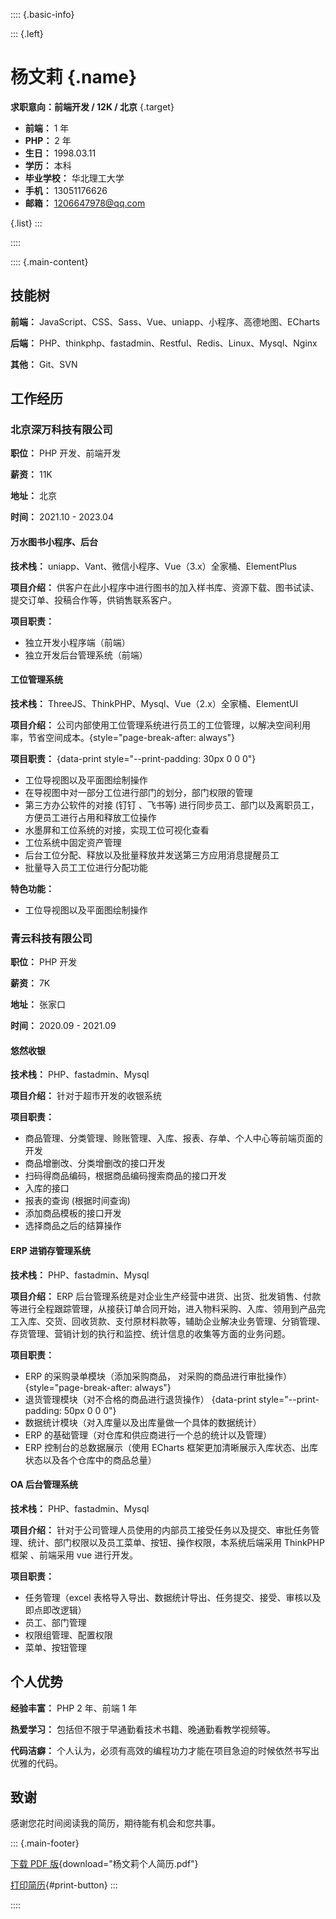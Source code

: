 :::: {.basic-info}

::: {.left}

# 杨文莉 {.name}

**求职意向：前端开发 / 12K / 北京** {.target}

- **前端：** 1 年
- **PHP：** 2 年
- **生日：** 1998.03.11
- **学历：** 本科
- **毕业学校：** 华北理工大学
- **手机：** 13051176626
- **邮箱：** <1206647978@qq.com>

{.list}
:::

::::

:::: {.main-content}

## 技能树

**前端：** JavaScript、CSS、Sass、Vue、uniapp、小程序、高德地图、ECharts

**后端：** PHP、thinkphp、fastadmin、Restful、Redis、Linux、Mysql、Nginx

**其他：** Git、SVN

## 工作经历

### 北京深万科技有限公司

**职位：** PHP 开发、前端开发

**薪资：** 11K

**地址：** 北京

**时间：** 2021.10 - 2023.04

#### 万水图书小程序、后台

**技术栈：** uniapp、Vant、微信小程序、Vue（3.x）全家桶、ElementPlus

**项目介绍：** 供客户在此小程序中进行图书的加入样书库、资源下载、图书试读、提交订单、投稿合作等，供销售联系客户。

**项目职责：**

- 独立开发小程序端（前端）
- 独立开发后台管理系统（前端）

#### 工位管理系统

**技术栈：** ThreeJS、ThinkPHP、Mysql、Vue（2.x）全家桶、ElementUI

**项目介绍：** 公司内部使用工位管理系统进行员工的工位管理，以解决空间利用率，节省空间成本。{style="page-break-after: always"}

**项目职责：** {data-print style="--print-padding: 30px 0 0 0"}

- 工位导视图以及平面图绘制操作
- 在导视图中对一部分工位进行部门的划分，部门权限的管理
- 第三方办公软件的对接 (钉钉 、飞书等) 进行同步员工、部门以及离职员工，方便员工进行占用和释放工位操作
- 水墨屏和工位系统的对接，实现工位可视化查看
- 工位系统中固定资产管理
- 后台工位分配、释放以及批量释放并发送第三方应用消息提醒员工
- 批量导入员工工位进行分配功能

**特色功能：**

- 工位导视图以及平面图绘制操作

### 青云科技有限公司

**职位：** PHP 开发

**薪资：** 7K

**地址：** 张家口

**时间：** 2020.09 - 2021.09

#### 悠然收银

**技术栈：** PHP、fastadmin、Mysql

**项目介绍：** 针对于超市开发的收银系统

**项目职责：**

- 商品管理、分类管理、赊账管理、入库、报表、存单、个人中心等前端页面的开发
- 商品增删改、分类增删改的接口开发
- 扫码得商品编码，根据商品编码搜索商品的接口开发
- 入库的接口
- 报表的查询 (根据时间查询)
- 添加商品模板的接口开发
- 选择商品之后的结算操作

#### ERP 进销存管理系统

**技术栈：** PHP、fastadmin、Mysql

**项目介绍：** ERP 后台管理系统是对企业生产经营中进货、出货、批发销售、付款等进行全程跟踪管理，从接获订单合同开始，进入物料采购、入库、领用到产品完工入库、交货、回收货款、支付原材料款等，辅助企业解决业务管理、分销管理、存货管理、营销计划的执行和监控、统计信息的收集等方面的业务问题。

**项目职责：**

- ERP 的采购录单模块（添加采购商品， 对采购的商品进行审批操作）{style="page-break-after: always"}
- 退货管理模块（对不合格的商品进行退货操作） {data-print style="--print-padding: 50px 0 0 0"}
- 数据统计模块（对入库量以及出库量做一个具体的数据统计）
- ERP 的基础管理（对仓库和供应商进行一个总的统计以及管理）
- ERP 控制台的总数据展示（使用 ECharts 框架更加清晰展示入库状态、出库状态以及各个仓库中的商品总量）

#### OA 后台管理系统

**技术栈：** PHP、fastadmin、Mysql

**项目介绍：** 针对于公司管理人员使用的内部员工接受任务以及提交、审批任务管理、统计、部门权限以及员工菜单、按钮、操作权限，本系统后端采用 ThinkPHP 框架 、前端采用 vue 进行开发。

**项目职责：**

- 任务管理（excel 表格导入导出、数据统计导出、任务提交、接受、审核以及即点即改逻辑）
- 员工、部门管理
- 权限组管理、配置权限
- 菜单、按钮管理

## 个人优势

**经验丰富：** PHP 2 年、前端 1 年

**热爱学习：** 包括但不限于早通勤看技术书籍、晚通勤看教学视频等。

**代码洁癖：** 个人认为，必须有高效的编程功力才能在项目急迫的时候依然书写出优雅的代码。

## 致谢

感谢您花时间阅读我的简历，期待能有机会和您共事。

::: {.main-footer}

[下载 PDF 版](杨文莉个人简历.pdf){download="杨文莉个人简历.pdf"}

[打印简历](#){#print-button}
:::

::::
